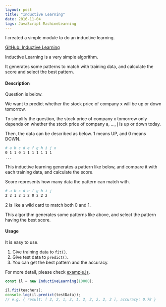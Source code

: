 ```yaml
---
layout: post
title: "Inductive Learning"
date: 2016-11-04
tags: JavaScript MachineLearning
---
```

I created a simple module to do an inductive learning.

[GitHub: Inductive Learning](https://github.com/saitoxu/ml-kitchen-sink/tree/master/01-inductive-learning)

Inductive Learning is a very simple algorithm.

It generates some patterns to match with training data,
and calculate the score and select the best pattern.

#### **Description**
Question is below.

We want to predict whether the stock price of company x will be up or down tomorrow.

To simplify the question, the stock price of company x tomorrow
only depends on whether the stock price of company a, ..., j is up or down today.

Then, the data can be described as below.
1 means UP, and 0 means DOWN.

```sh
# a b c d e f g h i j x
0 1 1 0 1 1 1 1 1 1 1
...
```

This inductive learning generates a pattern like below,
and compare it with each training data,
and calculate the score.

Score represents how many data the pattern can match with.

```sh
# a b c d e f g h i j
2 2 1 2 1 2 0 2 2 2
```

2 is like a wild card to match both 0 and 1.

This algorithm generates some patterns like above,
and select the pattern having the best score.

#### **Usage**
It is easy to use.

1. Give training data to `fit()`.
2. Give test data to `predict()`.
3. You can get the best pattern and the accuracy.

For more detail, please check [example.js](https://github.com/saitoxu/ml-kitchen-sink/blob/master/01-inductive-learning/example.js).

```js
const il = new InductiveLearning(10000);

il.fit(teachers);
console.log(il.predict(testData));
// e.g. { result: [ 2, 2, 1, 2, 1, 2, 2, 2, 2, 2 ], accuracy: 0.78 }
```
